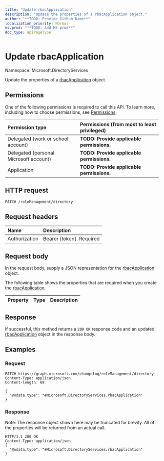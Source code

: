 ```yaml
---
title: "Update rbacApplication"
description: "Update the properties of a rbacApplication object."
author: "**TODO: Provide Github Name**"
localization_priority: Normal
ms.prod: "**TODO: Add MS prod**"
doc_type: apiPageType
---
```


# Update rbacApplication

Namespace: Microsoft.DirectoryServices

Update the properties of a [rbacApplication](../resources/microsoft.directoryservices-rbacapplication.md) object.

## Permissions
One of the following permissions is required to call this API. To learn more, including how to choose permissions, see [Permissions](/concepts/permissions-reference.md).

|Permission type|Permissions (from most to least privileged)|
|:---|:---|
|Delegated (work or school account)|**TODO: Provide applicable permissions.**|
|Delegated (personal Microsoft account)|**TODO: Provide applicable permissions.**|
|Application|**TODO: Provide applicable permissions.**|

## HTTP request
<!-- {
  "blockType": "ignored"
}
-->
``` http
PATCH /roleManagement/directory
```

## Request headers
|Name|Description|
|:---|:---|
|Authorization|Bearer {token}. Required|

## Request body
In the request body, supply a JSON representation for the [rbacApplication](../resources/microsoft.directoryservices-rbacapplication.md) object.

The following table shows the properties that are required when you create the [rbacApplication](../resources/microsoft.directoryservices-rbacapplication.md).

|Property|Type|Description|
|:---|:---|:---|



## Response
If successful, this method returns a `200 OK` response code and an updated [rbacApplication](../resources/microsoft.directoryservices-rbacapplication.md) object in the response body.

## Examples

### Request
<!-- {
  "blockType": "request",
  "name": "update_rbacapplication"
}
-->
``` http
PATCH https://graph.microsoft.com/changelog/roleManagement/directory
Content-Type: application/json
Content-length: 69

{
  "@odata.type": "#Microsoft.DirectoryServices.rbacApplication"
}
```

### Response
Note: The response object shown here may be truncated for brevity. All of the properties will be returned from an actual call.
<!-- {
  "blockType": "response",
  "truncated": true
}
-->
``` http
HTTP/1.1 200 OK
Content-Type: application/json
{
  "@odata.type": "#Microsoft.DirectoryServices.rbacApplication"
}
```

